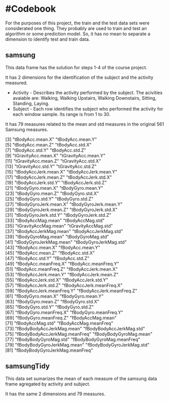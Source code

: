 #Codebook
========================================================

For the purposes of this project, the train and the test data sets were considerated one thing. They probably are used to train and test an algorithm or some prediction model. So, it has no mean to separate a dimension to identify test and train data.

## samsung

This data frame has the solution for steps 1-4 of the course project.

It has 2 dimensions for the identification of the subject and the activity measured.

* Activity - Describes the activity performed by the subject. The acivities avaiable are: Walking, Walking Upstairs, Walking Downstairs, Sitting, Standing, Laying.
* Subject - Each row identifies the subject who performed the activity for each window sample. Its range is from 1 to 30.

It has 79 measures related to the mean and std measures in the original 561 Samsung measures.

 [3] "tBodyAcc.mean.X"               "tBodyAcc.mean.Y"              
 [5] "tBodyAcc.mean.Z"               "tBodyAcc.std.X"               
 [7] "tBodyAcc.std.Y"                "tBodyAcc.std.Z"               
 [9] "tGravityAcc.mean.X"            "tGravityAcc.mean.Y"           
[11] "tGravityAcc.mean.Z"            "tGravityAcc.std.X"            
[13] "tGravityAcc.std.Y"             "tGravityAcc.std.Z"            
[15] "tBodyAccJerk.mean.X"           "tBodyAccJerk.mean.Y"          
[17] "tBodyAccJerk.mean.Z"           "tBodyAccJerk.std.X"           
[19] "tBodyAccJerk.std.Y"            "tBodyAccJerk.std.Z"           
[21] "tBodyGyro.mean.X"              "tBodyGyro.mean.Y"             
[23] "tBodyGyro.mean.Z"              "tBodyGyro.std.X"              
[25] "tBodyGyro.std.Y"               "tBodyGyro.std.Z"              
[27] "tBodyGyroJerk.mean.X"          "tBodyGyroJerk.mean.Y"         
[29] "tBodyGyroJerk.mean.Z"          "tBodyGyroJerk.std.X"          
[31] "tBodyGyroJerk.std.Y"           "tBodyGyroJerk.std.Z"          
[33] "tBodyAccMag.mean"              "tBodyAccMag.std"              
[35] "tGravityAccMag.mean"           "tGravityAccMag.std"           
[37] "tBodyAccJerkMag.mean"          "tBodyAccJerkMag.std"          
[39] "tBodyGyroMag.mean"             "tBodyGyroMag.std"             
[41] "tBodyGyroJerkMag.mean"         "tBodyGyroJerkMag.std"         
[43] "fBodyAcc.mean.X"               "fBodyAcc.mean.Y"              
[45] "fBodyAcc.mean.Z"               "fBodyAcc.std.X"               
[47] "fBodyAcc.std.Y"                "fBodyAcc.std.Z"               
[49] "fBodyAcc.meanFreq.X"           "fBodyAcc.meanFreq.Y"          
[51] "fBodyAcc.meanFreq.Z"           "fBodyAccJerk.mean.X"          
[53] "fBodyAccJerk.mean.Y"           "fBodyAccJerk.mean.Z"          
[55] "fBodyAccJerk.std.X"            "fBodyAccJerk.std.Y"           
[57] "fBodyAccJerk.std.Z"            "fBodyAccJerk.meanFreq.X"      
[59] "fBodyAccJerk.meanFreq.Y"       "fBodyAccJerk.meanFreq.Z"      
[61] "fBodyGyro.mean.X"              "fBodyGyro.mean.Y"             
[63] "fBodyGyro.mean.Z"              "fBodyGyro.std.X"              
[65] "fBodyGyro.std.Y"               "fBodyGyro.std.Z"              
[67] "fBodyGyro.meanFreq.X"          "fBodyGyro.meanFreq.Y"         
[69] "fBodyGyro.meanFreq.Z"          "fBodyAccMag.mean"             
[71] "fBodyAccMag.std"               "fBodyAccMag.meanFreq"         
[73] "fBodyBodyAccJerkMag.mean"      "fBodyBodyAccJerkMag.std"      
[75] "fBodyBodyAccJerkMag.meanFreq"  "fBodyBodyGyroMag.mean"        
[77] "fBodyBodyGyroMag.std"          "fBodyBodyGyroMag.meanFreq"    
[79] "fBodyBodyGyroJerkMag.mean"     "fBodyBodyGyroJerkMag.std"     
[81] "fBodyBodyGyroJerkMag.meanFreq"

## samsungTidy

This data set sumarizes the mean of each measure of the samsung data frame agregated by activity and subject.

It has the same 2 dimensions and 79 measures.